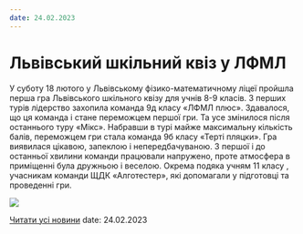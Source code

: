 ```yaml
---
date: 24.02.2023
---
```

# Львівський шкільний квіз у ЛФМЛ

У суботу 18 лютого у Львівському фізико-математичному ліцеї пройшла перша гра Львівського шкільного квізу для учнів 8-9 класів. З перших турів лідерство захопила команда 9д класу «ЛФМЛ плюс». Здавалося, що ця команда і стане переможцем першої гри. Та усе змінилося після останнього туру «Мікс». Набравши в турі майже максимальну кількість балів, переможцем гри стала команда 9б класу «Терті пляцки». Гра виявилася цікавою, запеклою і непередбачуваною. З першої і до останньої хвилини команди працювали напружено, проте атмосфера в приміщенні була дружньою і веселою.
Окрема подяка учням 11 класу , учасникам команди ЩДК «Алготестер», які допомагали у підготовці та проведенні гри.

![](/images/blog/львівський-шкільний-квіз-у-лфмл/kviz.png)

[Читати усі новини](/news)
date: 24.02.2023
